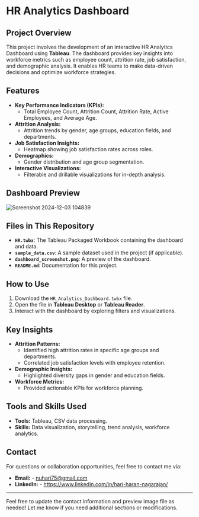 # HR Analytics Dashboard

## Project Overview
This project involves the development of an interactive HR Analytics Dashboard using **Tableau**. The dashboard provides key insights into workforce metrics such as employee count, attrition rate, job satisfaction, and demographic analysis. It enables HR teams to make data-driven decisions and optimize workforce strategies.

## Features
- **Key Performance Indicators (KPIs):**
  - Total Employee Count, Attrition Count, Attrition Rate, Active Employees, and Average Age.
- **Attrition Analysis:**
  - Attrition trends by gender, age groups, education fields, and departments.
- **Job Satisfaction Insights:**
  - Heatmap showing job satisfaction rates across roles.
- **Demographics:**
  - Gender distribution and age group segmentation.
- **Interactive Visualizations:**
  - Filterable and drillable visualizations for in-depth analysis.

## Dashboard Preview
![Screenshot 2024-12-03 104839](https://github.com/user-attachments/assets/14348889-3e1d-4af6-b7df-b9fc7d773592)


## Files in This Repository
- **`HR.twbx`**: The Tableau Packaged Workbook containing the dashboard and data.
- **`sample_data.csv`**: A sample dataset used in the project (if applicable).
- **`dashboard_screenshot.png`**: A preview of the dashboard.
- **`README.md`**: Documentation for this project.

## How to Use
1. Download the `HR_Analytics_Dashboard.twbx` file.
2. Open the file in **Tableau Desktop** or **Tableau Reader**.
3. Interact with the dashboard by exploring filters and visualizations.

## Key Insights
- **Attrition Patterns:** 
  - Identified high attrition rates in specific age groups and departments.
  - Correlated job satisfaction levels with employee retention.
- **Demographic Insights:**
  - Highlighted diversity gaps in gender and education fields.
- **Workforce Metrics:** 
  - Provided actionable KPIs for workforce planning.

## Tools and Skills Used
- **Tools:** Tableau, CSV data processing.
- **Skills:** Data visualization, storytelling, trend analysis, workforce analytics.

## Contact
For questions or collaboration opportunities, feel free to contact me via:
- **Email:** - nuhari75@gmail.com
- **LinkedIn:** - https://www.linkedin.com/in/hari-haran-nagarajan/

---

Feel free to update the contact information and preview image file as needed! Let me know if you need additional sections or modifications.
